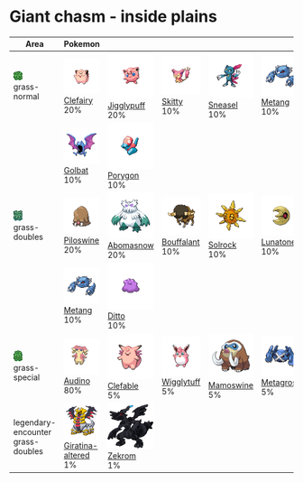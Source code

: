# Giant chasm - inside plains

| Area                                                                       | Pokemon                                                                                                       | &nbsp;                                                                                             | &nbsp;                                                                                             | &nbsp;                                                                                          | &nbsp;                                                                                          | &nbsp;                                                                                           |
| -------------------------------------------------------------------------- | ------------------------------------------------------------------------------------------------------------- | -------------------------------------------------------------------------------------------------- | -------------------------------------------------------------------------------------------------- | ----------------------------------------------------------------------------------------------- | ----------------------------------------------------------------------------------------------- | ------------------------------------------------------------------------------------------------ |
| ![grass-normal](../../img/items/grass-normal.png)<br/>grass-normal<br/>    | ![clefairy](../../img/pokemon/035.png) <br/>[Clefairy](/blaze-black-wiki/pokemon/035) <br/>20%                | ![jigglypuff](../../img/pokemon/039.png) <br/>[Jigglypuff](/blaze-black-wiki/pokemon/039) <br/>20% | ![skitty](../../img/pokemon/300.png) <br/>[Skitty](/blaze-black-wiki/pokemon/300) <br/>10%         | ![sneasel](../../img/pokemon/215.png) <br/>[Sneasel](/blaze-black-wiki/pokemon/215) <br/>10%    | ![metang](../../img/pokemon/375.png) <br/>[Metang](/blaze-black-wiki/pokemon/375) <br/>10%      | ![vanillish](../../img/pokemon/583.png) <br/>[Vanillish](/blaze-black-wiki/pokemon/583) <br/>10% |
|                                                                            | ![golbat](../../img/pokemon/042.png) <br/>[Golbat](/blaze-black-wiki/pokemon/042) <br/>10%                    | ![porygon](../../img/pokemon/137.png) <br/>[Porygon](/blaze-black-wiki/pokemon/137) <br/>10%       |
| ![grass-doubles](../../img/items/grass-doubles.png)<br/>grass-doubles<br/> | ![piloswine](../../img/pokemon/221.png) <br/>[Piloswine](/blaze-black-wiki/pokemon/221) <br/>20%              | ![abomasnow](../../img/pokemon/460.png) <br/>[Abomasnow](/blaze-black-wiki/pokemon/460) <br/>20%   | ![bouffalant](../../img/pokemon/626.png) <br/>[Bouffalant](/blaze-black-wiki/pokemon/626) <br/>10% | ![solrock](../../img/pokemon/338.png) <br/>[Solrock](/blaze-black-wiki/pokemon/338) <br/>10%    | ![lunatone](../../img/pokemon/337.png) <br/>[Lunatone](/blaze-black-wiki/pokemon/337) <br/>10%  | ![skiploom](../../img/pokemon/188.png) <br/>[Skiploom](/blaze-black-wiki/pokemon/188) <br/>10%   |
|                                                                            | ![metang](../../img/pokemon/375.png) <br/>[Metang](/blaze-black-wiki/pokemon/375) <br/>10%                    | ![ditto](../../img/pokemon/132.png) <br/>[Ditto](/blaze-black-wiki/pokemon/132) <br/>10%           |
| ![grass-special](../../img/items/grass-special.png)<br/>grass-special<br/> | ![audino](../../img/pokemon/531.png) <br/>[Audino](/blaze-black-wiki/pokemon/531) <br/>80%                    | ![clefable](../../img/pokemon/036.png) <br/>[Clefable](/blaze-black-wiki/pokemon/036) <br/>5%      | ![wigglytuff](../../img/pokemon/040.png) <br/>[Wigglytuff](/blaze-black-wiki/pokemon/040) <br/>5%  | ![mamoswine](../../img/pokemon/473.png) <br/>[Mamoswine](/blaze-black-wiki/pokemon/473) <br/>5% | ![metagross](../../img/pokemon/376.png) <br/>[Metagross](/blaze-black-wiki/pokemon/376) <br/>5% |
| legendary-encounter grass-doubles<br/>                                     | ![giratina-altered](../../img/pokemon/487.png) <br/>[Giratina-altered](/blaze-black-wiki/pokemon/487) <br/>1% | ![zekrom](../../img/pokemon/644.png) <br/>[Zekrom](/blaze-black-wiki/pokemon/644) <br/>1%          |